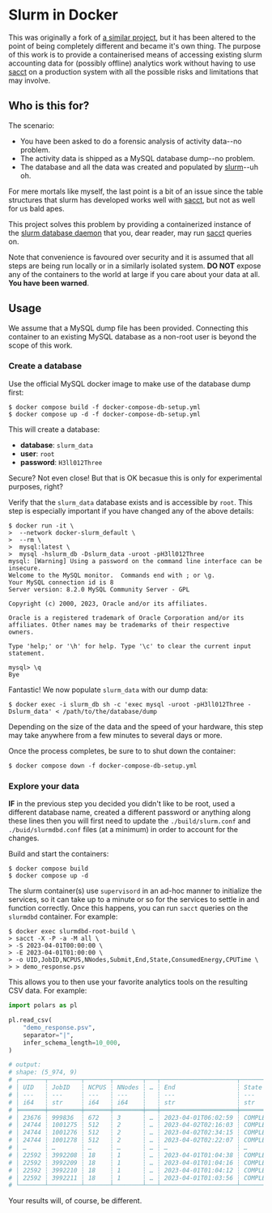 # Slurm in Docker

This was originally a fork of [a similar project][source-repo], but it has been
altered to the point of being completely different and became it's own thing.
The purpose of this work is to provide a containerised means of accessing
existing slurm accounting data for (possibly offline) analytics work without
having to use [sacct][sacct-page] on a production system with all the possible
risks and limitations that may involve.

## Who is this for?
The scenario:
* You have been asked to do a forensic analysis of activity data--no problem.
* The activity data is shipped as a MySQL database dump--no problem.
* The database and all the data was created and populated by
  [slurm][slurm-page]--uh oh.

For mere mortals like myself, the last point is a bit of an issue since the
table structures that slurm has developed works well with [sacct][sacct-page],
but not as well for us bald apes.

This project solves this problem by providing a containerized instance of the
[slurm database daemon][slurmdbd-page] that you, dear reader, may run
[sacct][sacct-page] queries on.

Note that convenience is favoured over security and it is assumed that all steps
are being run locally or in a similarly isolated system. **DO NOT** expose any
of the containers to the world at large if you care about your data at all.
**You have been warned**.

## Usage
We assume that a MySQL dump file has been provided. Connecting this container
to an existing MySQL database as a non-root user is beyond the scope of this
work.

### Create a database
Use the official MySQL docker image to make use of the database dump first:
```script
$ docker compose build -f docker-compose-db-setup.yml
$ docker compose up -d -f docker-compose-db-setup.yml
```

This will create a database:
* **database**: `slurm_data`
* **user**: `root`
* **password**: `H3ll012Three`

Secure? Not even close! But that is OK becasue this is only for experimental
purposes, right?

Verify that the `slurm_data` database exists and is accessible by `root`. This
step is especially important if you have changed any of the above details:
```script
$ docker run -it \
>  --network docker-slurm_default \
>  --rm \
>  mysql:latest \
>  mysql -hslurm_db -Dslurm_data -uroot -pH3ll012Three
mysql: [Warning] Using a password on the command line interface can be insecure.
Welcome to the MySQL monitor.  Commands end with ; or \g.
Your MySQL connection id is 8
Server version: 8.2.0 MySQL Community Server - GPL

Copyright (c) 2000, 2023, Oracle and/or its affiliates.

Oracle is a registered trademark of Oracle Corporation and/or its
affiliates. Other names may be trademarks of their respective
owners.

Type 'help;' or '\h' for help. Type '\c' to clear the current input statement.

mysql> \q
Bye
```

Fantastic! We now populate `slurm_data` with our dump data:
```script
$ docker exec -i slurm_db sh -c 'exec mysql -uroot -pH3ll012Three -Dslurm_data' < /path/to/the/database/dump
```

Depending on the size of the data and the speed of your hardware, this step
may take anywhere from a few minutes to several days or more.

Once the process completes, be sure to to shut down the container:
```script
$ docker compose down -f docker-compose-db-setup.yml
```

### Explore your data
**IF** in the previous step you decided you didn't like to be root, used a
different database name, created a different password or anything along these
lines then you will first need to update the `./build/slurm.conf` and
`./buid/slurmdbd.conf` files (at a minimum) in order to account for the
changes.

Build and start the containers:
```script
$ docker compose build
$ docker compose up -d
```

The slurm container(s) use `supervisord` in an ad-hoc manner to initialize 
the services, so it can take up to a minute or so for the services to settle
in and function correctly. Once this happens, you can run `sacct` queries on
the `slurmdbd` container. For example:
```script
$ docker exec slurmdbd-root-build \
> sacct -X -P -a -M all \
> -S 2023-04-01T00:00:00 \
> -E 2023-04-01T01:00:00 \
> -o UID,JobID,NCPUS,NNodes,Submit,End,State,ConsumedEnergy,CPUTime \
> > demo_response.psv
```

This allows you to then use your favorite analytics tools on the resulting CSV
data. For example:
```python
import polars as pl

pl.read_csv(
    "demo_response.psv",
    separator="|",
    infer_schema_length=10_000,
)

# output:
# shape: (5_974, 9)
# ┌───────┬─────────┬───────┬────────┬───┬─────────────────────┬───────────┬────────────────┬──────────────┐
# │ UID   ┆ JobID   ┆ NCPUS ┆ NNodes ┆ … ┆ End                 ┆ State     ┆ ConsumedEnergy ┆ CPUTime      │
# │ ---   ┆ ---     ┆ ---   ┆ ---    ┆   ┆ ---                 ┆ ---       ┆ ---            ┆ ---          │
# │ i64   ┆ str     ┆ i64   ┆ i64    ┆   ┆ str                 ┆ str       ┆ str            ┆ str          │
# ╞═══════╪═════════╪═══════╪════════╪═══╪═════════════════════╪═══════════╪════════════════╪══════════════╡
# │ 23676 ┆ 999836  ┆ 672   ┆ 3      ┆ … ┆ 2023-04-01T06:02:59 ┆ COMPLETED ┆ 14.50M         ┆ 57-11:05:36  │
# │ 24744 ┆ 1001275 ┆ 512   ┆ 2      ┆ … ┆ 2023-04-02T02:16:03 ┆ COMPLETED ┆ 104.67M        ┆ 474-12:01:04 │
# │ 24744 ┆ 1001276 ┆ 512   ┆ 2      ┆ … ┆ 2023-04-02T02:34:15 ┆ COMPLETED ┆ 103.95M        ┆ 480-00:25:36 │
# │ 24744 ┆ 1001278 ┆ 512   ┆ 2      ┆ … ┆ 2023-04-02T02:22:07 ┆ COMPLETED ┆ 102.13M        ┆ 475-03:31:12 │
# │ …     ┆ …       ┆ …     ┆ …      ┆ … ┆ …                   ┆ …         ┆ …              ┆ …            │
# │ 22592 ┆ 3992208 ┆ 18    ┆ 1      ┆ … ┆ 2023-04-01T01:04:38 ┆ COMPLETED ┆ 0              ┆ 01:29:06     │
# │ 22592 ┆ 3992209 ┆ 18    ┆ 1      ┆ … ┆ 2023-04-01T01:04:16 ┆ COMPLETED ┆ 0              ┆ 01:22:30     │
# │ 22592 ┆ 3992210 ┆ 18    ┆ 1      ┆ … ┆ 2023-04-01T01:04:12 ┆ COMPLETED ┆ 0              ┆ 01:21:18     │
# │ 22592 ┆ 3992211 ┆ 18    ┆ 1      ┆ … ┆ 2023-04-01T01:03:56 ┆ COMPLETED ┆ 0              ┆ 01:07:30     │
# └───────┴─────────┴───────┴────────┴───┴─────────────────────┴───────────┴────────────────┴──────────────┘
```

Your results will, of course, be different.

[sacct-page]: <https://slurm.schedmd.com/sacct.html>
[slurm-page]: <https://slurm.schedmd.com/sacct.html>
[slurmdbd-page]: <https://slurm.schedmd.com/slurmdbd.html>
[source-repo]: <https://github.com/nathan-hess/docker-slurm>
